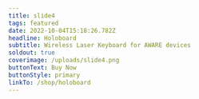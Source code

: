 ```yaml
---
title: slide4
tags: featured
date: 2022-10-04T15:18:26.782Z
headline: Holoboard
subtitle: Wireless Laser Keyboard for AWARE devices
soldout: true
coverimage: /uploads/slide4.png
buttonText: Buy Now
buttonStyle: primary
linkTo: /shop/holoboard
---
```

